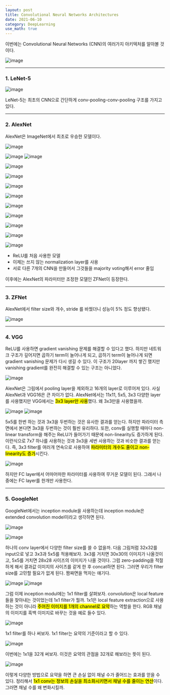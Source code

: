 ```yaml
---
layout: post
title: Convolutional Neural Networks Architectures
date: 2021-06-10
category: DeepLearning
use_math: true
---
```


이번에는 Convolutional Neural Networks (CNN)의 여러가지 아키텍처를 알아볼 것이다.

![image](https://user-images.githubusercontent.com/61526722/121185059-a3997d80-c8a0-11eb-96de-9bc2da956068.png)

---

### 1. LeNet-5

![image](https://user-images.githubusercontent.com/61526722/121184594-35ed5180-c8a0-11eb-9d94-f9f981587431.png)

LeNet-5는 최초의 CNN으로 간단하게 conv-pooling-conv-pooling 구조를 가지고 있다. 

---

### 2. AlexNet

AlexNet은 ImageNet에서 최초로 우승한 모델이다. 

![image](https://user-images.githubusercontent.com/61526722/121185177-c461d300-c8a0-11eb-8c4f-c9f73f5755a3.png)

![image](https://user-images.githubusercontent.com/61526722/121185480-14d93080-c8a1-11eb-8c93-91d5f1ec37b6.png)
![image](https://user-images.githubusercontent.com/61526722/121186007-9cbf3a80-c8a1-11eb-87a9-f5a82dc4abb2.png)

![image](https://user-images.githubusercontent.com/61526722/121194710-f4fa3a80-c8a9-11eb-991d-7ac7bca849bf.png)

![image](https://user-images.githubusercontent.com/61526722/121194723-f6c3fe00-c8a9-11eb-9151-6a68a9fa2ce2.png)

![image](https://user-images.githubusercontent.com/61526722/121194738-f9265800-c8a9-11eb-8da2-26c1480d7ebc.png)

![image](https://user-images.githubusercontent.com/61526722/121194742-faf01b80-c8a9-11eb-87c8-48a54610ffac.png)

![image](https://user-images.githubusercontent.com/61526722/121194750-fd527580-c8a9-11eb-938d-cedb33bf52ce.png)

![image](https://user-images.githubusercontent.com/61526722/121194756-ff1c3900-c8a9-11eb-9115-bda67dc6b20f.png)

![image](https://user-images.githubusercontent.com/61526722/121194761-004d6600-c8aa-11eb-9a0a-611c2a119b55.png)

![image](https://user-images.githubusercontent.com/61526722/121194797-093e3780-c8aa-11eb-9a5c-00d239a11994.png)

![image](https://user-images.githubusercontent.com/61526722/121194764-02172980-c8aa-11eb-9b59-676fe4640d82.png)


- ReLU를 처음 사용한 모델
- 이제는 쓰지 않는 normalization layer를 사용
- 서로 다른 7개의 CNN을 만들어서 그것들을 majority voting해서 error 줄임

이후에는 AlexNet의 파라미터만 조정한 모델인 ZFNet이 등장한다.

---

### 3. ZFNet 

AlexNet에서 filter size와 개수, stride 를 바꿨더니 성능이 5% 정도 향상됐다.  

![image](https://user-images.githubusercontent.com/61526722/121187350-efe5bd00-c8a2-11eb-94a6-103c6ae999ae.png)


---

### 4. VGG

ReLU를 사용하면 gradient vanishing 문제를 해결할 수 있다고 했다. 하지만 네트워크 구조가 깊어지면 곱하기 term이 늘어나게 되고, 곱하기 term이 늘어나게 되면 gradient vanishing 문제가 다시 생길 수 있다. 이 구조가 20layer 까지 쌓긴 했지만 vanishing gradient를 완전히 해결할 수 있는 구조는 아니었다.

![image](https://user-images.githubusercontent.com/61526722/121191014-8bc4f800-c8a6-11eb-92c0-f10c01743db9.png)

AlexNet은 그림에서 pooling layer을 제외하고 16개의 layer로 이루어져 있다. 사실 AlexNet과 VGG16은 큰 차이가 없다. AlexNet에서는 11x11, 5x5, 3x3 다양한 layer를 사용했지만 VGG에서는 <mark>3x3 layer만 사용</mark>했다. 왜 3x3만을 사용했을까.

![image](https://user-images.githubusercontent.com/61526722/121189686-494eeb80-c8a5-11eb-97d2-483ca039b633.png)
![image](https://user-images.githubusercontent.com/61526722/121189109-bc0b9700-c8a4-11eb-9ce3-51ba15af604a.png)

5x5를 한번 하는 것과 3x3을 두번하는 것은 유사한 결과를 얻는다. 하지만 파라미터 측면에서 본다면 3x3을 두번하는 것이 훨씬 유리하다. 또한, conv를 실행할 때마다 non-linear transform을 해주는 ReLU가 들어가기 때문에 non-linearity도 증가하게 된다. 이런식으로 7x7 하나를 사용하는 것과 3x3을 세번 사용하는 것과 비슷한 결과를 얻는다. 즉, 3x3 filter를 여러개 연속으로 사용하여 <mark>파라미터의 개수도 줄이고 non-linearity도 증가</mark>시킨다.

![image](https://user-images.githubusercontent.com/61526722/121189928-861ae280-c8a5-11eb-86ea-e5e68cb0835e.png)

하지만 FC layer에서 어마어마한 파라미터를 사용하여 무거운 모델이 된다. 그래서 나중에는 FC layer를 한개만 사용한다.  

---

### 5. GoogleNet

GoogleNet에서는 inception module을 사용하는데 inception module은 extended convolution model이라고 생각하면 된다.

![image](https://user-images.githubusercontent.com/61526722/121191226-be6ef080-c8a6-11eb-95aa-9e7ad20ee8fa.png)

![image](https://user-images.githubusercontent.com/61526722/121191570-0db52100-c8a7-11eb-83ad-8f575341535e.png)

하나의 conv layer에서 다양한 filter size를 쓸 수 없을까. 다음 그림처럼 32x32를 input으로 넣고 3x3과 5x5를 적용해보자. 3x3를 거치면 30x30의 이미지가 나올것이고, 5x5를 거치면 28x28 사이즈의 이미지가 나올 것이다. 그럼 zero-padding을 적절하게 해서 결과값 이미지의 사이즈를 같게 한 후 concat하면 된다. 그러면 우리가 filter size를 고민할 필요가 없게 된다. 짬짜면을 먹자는 얘기다. 

![image](https://user-images.githubusercontent.com/61526722/121192311-c9765080-c8a7-11eb-990b-1598fc2638d1.png)
![image](https://user-images.githubusercontent.com/61526722/121192320-cb401400-c8a7-11eb-874e-840438a4c4dc.png)

그럼 이제 inception modul에는 1x1 filter를 살펴보자. convolution은 local feature들을 찾아내는 것이었는데 1x1 filter가 뭘까. 1x1은 local feature extraction으로 사용하는 것이 아니라 <mark>주어진 이미지를 1개의 channel로 요약</mark>하는 역할을 한다. RGB 채널의 이미지를 흑백 이미지로 바꾸는 것을 예로 들수 있다. 

![image](https://user-images.githubusercontent.com/61526722/121193190-984a5000-c8a8-11eb-9d7e-a3978c1a9481.png)

1x1 filter를 하나 써보자. 1x1 filter는 요약의 기준이라고 할 수 있다. 

![image](https://user-images.githubusercontent.com/61526722/121193457-d5aedd80-c8a8-11eb-9446-5bc141f10942.png)

이번에는 1x1을 32개 써보자. 이것은 요약의 관점을 32개로 해보라는 뜻이 된다. 

![image](https://user-images.githubusercontent.com/61526722/121193477-d8a9ce00-c8a8-11eb-9ac8-9acf106304f3.png)

이렇게 다양한 방법으로 요약을 하면 큰 손실 없이 채널 수가 줄어드는 효과를 얻을 수 있다. 정리해서 <mark>1x1 conv는 정보의 손실을 최소화시키면서 채널 수를 줄이는 연산</mark>이다. 그러면 채널 수를 왜 변화시킬까.








